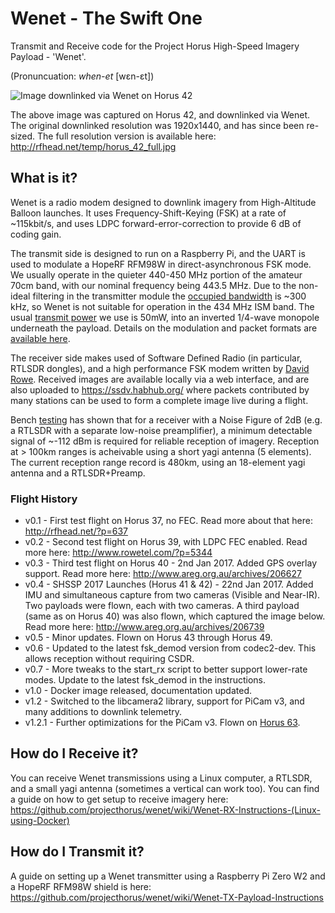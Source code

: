 # Wenet - The Swift One
Transmit and Receive code for the Project Horus High-Speed Imagery Payload - 'Wenet'.

(Pronuncuation: _when-et_ [wɛn-ɛt])

![Image downlinked via Wenet on Horus 42](http://rfhead.net/temp/horus_42_small.jpg)

The above image was captured on Horus 42, and downlinked via Wenet. The original downlinked resolution was 1920x1440, and has since been re-sized. The full resolution version is available here: http://rfhead.net/temp/horus_42_full.jpg

## What is it?
Wenet is a radio modem designed to downlink imagery from High-Altitude Balloon launches. It uses Frequency-Shift-Keying (FSK) at a rate of ~115kbit/s, and uses LDPC forward-error-correction to provide 6 dB of coding gain.

The transmit side is designed to run on a Raspberry Pi, and the UART is used to modulate a HopeRF RFM98W in direct-asynchronous FSK mode. We usually operate in the quieter 440-450 MHz portion of the amateur 70cm band, with our nominal frequency being 443.5 MHz. Due to the non-ideal filtering in the transmitter module the [occupied bandwidth](https://github.com/projecthorus/wenet/raw/master/doc/occupied_bw.png) is ~300 kHz, so Wenet is not suitable for operation in the 434 MHz ISM band. The usual [transmit power](https://raw.githubusercontent.com/projecthorus/wenet/master/doc/tx_power.png) we use is 50mW, into an inverted 1/4-wave monopole underneath the payload. Details on the modulation and packet formats are [available here](https://github.com/projecthorus/wenet/wiki/Modem-&-Packet-Format-Details).

The receiver side makes used of Software Defined Radio (in particular, RTLSDR dongles), and a high performance FSK modem written by [David Rowe](http://rowetel.com/). Received images are available locally via a web interface, and are also uploaded to https://ssdv.habhub.org/ where packets contributed by many stations can be used to form a complete image live during a flight.

Bench [testing](https://www.rowetel.com/?p=5080) has shown that for a receiver with a Noise Figure of 2dB (e.g. a RTLSDR with a separate low-noise preamplifier), a minimum detectable signal of ~-112 dBm is required for reliable reception of imagery. Reception at > 100km ranges is acheivable using a short yagi antenna (5 elements). The current reception range record is 480km, using an 18-element yagi antenna and a RTLSDR+Preamp.


### Flight History
* v0.1 - First test flight on Horus 37, no FEC. Read more about that here: http://rfhead.net/?p=637
* v0.2 - Second test flight on Horus 39, with LDPC FEC enabled. Read more here: http://www.rowetel.com/?p=5344
* v0.3 - Third test flight on Horus 40 - 2nd Jan 2017. Added GPS overlay support. Read more here: http://www.areg.org.au/archives/206627
* v0.4 - SHSSP 2017 Launches (Horus 41 & 42) - 22nd Jan 2017. Added IMU and simultaneous capture from two cameras (Visible and Near-IR). Two payloads were flown, each with two cameras. A third payload (same as on Horus 40) was also flown, which captured the image below. Read more here: http://www.areg.org.au/archives/206739
* v0.5 - Minor updates. Flown on Horus 43 through Horus 49.
* v0.6 - Updated to the latest fsk_demod version from codec2-dev. This allows reception without requiring CSDR.
* v0.7 - More tweaks to the start_rx script to better support lower-rate modes. Update to the latest fsk_demod in the instructions.
* v1.0 - Docker image released, documentation updated.
* v1.2 - Switched to the libcamera2 library, support for PiCam v3, and many additions to downlink telemetry.
* v1.2.1 - Further optimizations for the PiCam v3. Flown on [Horus 63](https://www.areg.org.au/archives/212110).

## How do I Receive it?
You can receive Wenet transmissions using a Linux computer, a RTLSDR, and a small yagi antenna (sometimes a vertical can work too). You can find a guide on how to get setup to receive imagery here: https://github.com/projecthorus/wenet/wiki/Wenet-RX-Instructions-(Linux-using-Docker)

## How do I Transmit it?
A guide on setting up a Wenet transmitter using a Raspberry Pi Zero W2 and a HopeRF RFM98W shield is here: https://github.com/projecthorus/wenet/wiki/Wenet-TX-Payload-Instructions
